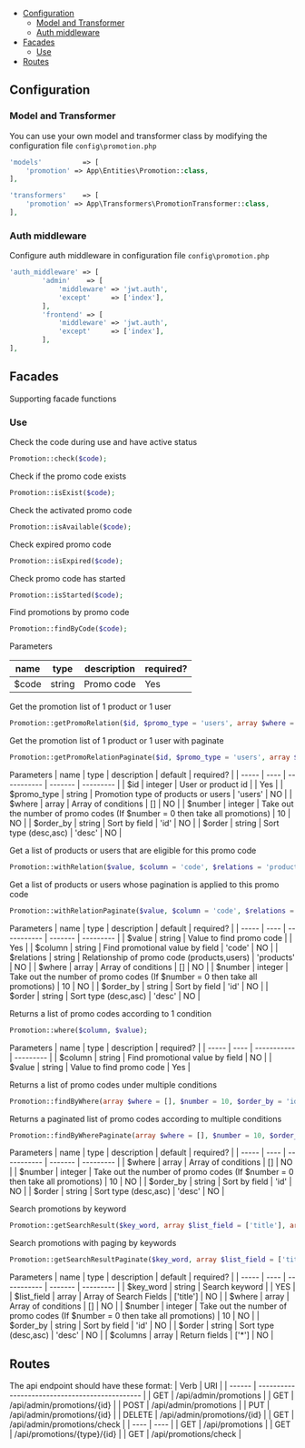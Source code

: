 - [Configuration](#configuration)
  - [Model and Transformer](#model-and-transformer)
  - [Auth middleware](#auth-middleware)
- [Facades](#facades)
  - [Use](#use)
- [Routes](#routes)

## Configuration
### Model and Transformer
You can use your own model and transformer class by modifying the configuration file `config\promotion.php`

```php
'models'          => [
    'promotion' => App\Entities\Promotion::class,
],

'transformers'    => [
    'promotion' => App\Transformers\PromotionTransformer::class,
],
```
### Auth middleware
Configure auth middleware in configuration file `config\promotion.php`

```php
'auth_middleware' => [
        'admin'    => [
            'middleware' => 'jwt.auth',
            'except'     => ['index'],
        ],
        'frontend' => [
            'middleware' => 'jwt.auth',
            'except'     => ['index'],
        ],
],
```

## Facades
Supporting facade functions 
### Use
Check the code during use and have active status
```php
Promotion::check($code);
```
Check if the promo code exists
```php
Promotion::isExist($code);
```
Check the activated promo code
```php
Promotion::isAvailable($code);
```
Check expired promo code
```php
Promotion::isExpired($code);
```
Check promo code has started
```php
Promotion::isStarted($code);
```
Find promotions by promo code
```php
Promotion::findByCode($code);
```
Parameters

| name  | type | description | required? |
| ----- | ---- | ----------- | --------- |
| $code | string | Promo code | Yes |

Get the promotion list of 1 product or 1 user
```php
Promotion::getPromoRelation($id, $promo_type = 'users', array $where = [], $number = 10, $order_by = 'id', $order = 'desc');
```
Get the promotion list of 1 product or 1 user with paginate 
```php
Promotion::getPromoRelationPaginate($id, $promo_type = 'users', array $where = [], $number = 10, $order_by = 'id', $order = 'desc');
```
Parameters
| name  | type | description | default | required? |
| ----- | ---- | ----------- | ------- | --------- |
| $id | integer | User or product id |  | Yes |
| $promo_type | string | Promotion type of products or users | 'users' | NO |
| $where | array | Array of conditions  | [] | NO |
| $number | integer | Take out the number of promo codes (If $number = 0 then take all promotions)  | 10 | NO |
| $order_by | string | Sort by field  | 'id' | NO |
| $order | string | Sort type (desc,asc)  | 'desc' | NO |

Get a list of products or users that are eligible for this promo code
```php
Promotion::withRelation($value, $column = 'code', $relations = 'products', array $where = [], $number = 10, $order_by = 'id', $order = 'desc');
```
Get a list of products or users whose pagination is applied to this promo code
```php
Promotion::withRelationPaginate($value, $column = 'code', $relations = 'products', array $where = [], $number = 10, $order_by = 'id', $order = 'desc');
```
Parameters
| name  | type | description | default | required? |
| ----- | ---- | ----------- | ------- | --------- |
| $value | string | Value to find promo code |  | Yes |
| $column | string | Find promotional value by field | 'code' | NO |
| $relations | string | Relationship of promo code (products,users) | 'products' | NO |
| $where | array | Array of conditions  | [] | NO |
| $number | integer | Take out the number of promo codes (If $number = 0 then take all promotions)  | 10 | NO |
| $order_by | string | Sort by field  | 'id' | NO |
| $order | string | Sort type (desc,asc)  | 'desc' | NO |

Returns a list of promo codes according to 1 condition
```php
Promotion::where($column, $value);
```
Parameters
| name  | type | description | required? |
| ----- | ---- | ----------- | --------- |
| $column | string | Find promotional value by field | NO |
| $value | string | Value to find promo code | Yes |

Returns a list of promo codes under multiple conditions
```php
Promotion::findByWhere(array $where = [], $number = 10, $order_by = 'id', $order = 'desc');
```
Returns a paginated list of promo codes according to multiple conditions
```php
Promotion::findByWherePaginate(array $where = [], $number = 10, $order_by = 'id', $order = 'desc');
```
Parameters
| name  | type | description | default | required? |
| ----- | ---- | ----------- | ------- | --------- |
| $where | array | Array of conditions  | [] | NO |
| $number | integer | Take out the number of promo codes (If $number = 0 then take all promotions)  | 10 | NO |
| $order_by | string | Sort by field  | 'id' | NO |
| $order | string | Sort type (desc,asc)  | 'desc' | NO |

Search promotions by keyword
```php
Promotion::getSearchResult($key_word, array $list_field = ['title'], array $where = [], $number = 10, $order_by = 'id', $order = 'desc', $columns = ['*']);
```
Search promotions with paging by keywords
```php
Promotion::getSearchResultPaginate($key_word, array $list_field = ['title'], array $where = [], $number = 10, $order_by = 'id', $order = 'desc', $columns = ['*']);
```
Parameters
| name  | type | description | default | required? |
| ----- | ---- | ----------- | ------- | --------- |
| $key_word | string | Search keyword  |  | YES |
| $list_field | array | Array of Search Fields  | ['title'] | NO |
| $where | array | Array of conditions  | [] | NO |
| $number | integer | Take out the number of promo codes (If $number = 0 then take all promotions)  | 10 | NO |
| $order_by | string | Sort by field  | 'id' | NO |
| $order | string | Sort type (desc,asc)  | 'desc' | NO |
| $columns | array | Return fields  | ['*'] | NO |

## Routes

The api endpoint should have these format:
| Verb   | URI                                            |
| ------ | ---------------------------------------------- |
| GET    | /api/admin/promotions                               |
| GET    | /api/admin/promotions/{id}                          |
| POST   | /api/admin/promotions                               |
| PUT    | /api/admin/promotions/{id}                          |
| DELETE | /api/admin/promotions/{id}                          |
| GET    | /api/admin/promotions/check                         |
| ----   | ----                                                |
| GET    | /api/promotions                                     |
| GET    | /api/promotions/{type}/{id}                         |
| GET    | /api/promotions/check                               |



